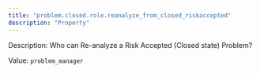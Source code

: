```yaml
---
title: "problem.closed.role.reanalyze_from_closed_riskaccepted"
description: "Property"
---
```


Description: Who can Re-analyze a Risk Accepted (Closed state) Problem?

Value: `problem_manager`